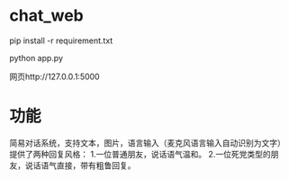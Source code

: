 # chat_web

pip install -r requirement.txt

python app.py

网页http://127.0.0.1:5000

# 功能
简易对话系统，支持文本，图片，语言输入（麦克风语言输入自动识别为文字）
提供了两种回复风格：
  1.一位普通朋友，说话语气温和。
  2.一位死党类型的朋友，说话语气直接，带有粗鲁回复。
